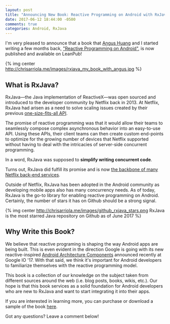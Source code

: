 ```yaml
---
layout: post
title: "Announcing New Book: Reactive Programming on Android with RxJava"
date: 2017-06-12 18:44:00 -0500
comments: true
categories: Android, RxJava
---
```


I'm very pleased to announce that a book that [Angus Huang](https://www.linkedin.com/in/ahuang13/) and I started writing a few months back, ["Reactive Programming on Android"](https://leanpub.com/reactiveandroid), is now published and available on LeanPub!

{% img center http://chrisarriola.me/images/rxjava_my_book_with_angus.jpg %}

## What is RxJava?

RxJava—the Java implementation of ReactiveX—was open sourced and introduced to the developer community by Netflix back in 2013. At Netflix, RxJava had arisen as a need to solve scaling issues created by their previous [one-size-fits-all API](https://medium.com/netflix-techblog/embracing-the-differences-inside-the-netflix-api-redesign-15fd8b3dc49d). 

The promise of reactive programming was that it would allow their teams to seamlessly compose complex asynchronous behavior into an easy-to-use API. Using these APIs, their client teams can then create custom end-points to optimize for the growing number of devices that Netflix supported without having to deal with the intricacies of server-side concurrent programming. 

In a word, RxJava was supposed to **simplify writing concurrent code**.

Turns out, RxJava did fulfill its promise and is now [the backbone of many Netflix back-end services](https://medium.com/netflix-techblog/reactive-programming-in-the-netflix-api-with-rxjava-7811c3a1496a). 

Outside of Netflix, RxJava has been adopted in the Android community as developing mobile apps also has many concurrency needs. As of today, RxJava is the go-to library for enabling reactive programming on Android. Certainly, the number of stars it has on Github should be a strong signal.

{% img center http://chrisarriola.me/images/github_rxjava_stars.png RxJava is the most starred Java repository on Github as of June 2017 %}

## Why Write this Book?

We believe that reactive programing is shaping the way Android apps are being built. This is even evident in the direction Google is going with its new reactive-inspired [Android Architecture Components](https://developer.android.com/topic/libraries/architecture/index.html) announced recently at Google IO '17. With that said, we think it's important for Android developers to familiarize themselves with the reactive programming model.

This book is a collection of our knowledge on the subject taken from different sources around the web (i.e. blog posts, books, wikis, etc.). Our hope is that this book services as a solid foundation for Android developers who are new to RxJava and want to start integrating it into their apps.

If you are interested in learning more, you can purchase or download a sample of the book [here](https://leanpub.com/reactiveandroid). 

Got any questions? Leave a comment below!